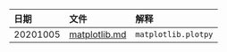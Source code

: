 | 日期 |文件 | 解释 |
| :------------- | :------------- |:------------- |
| 20201005 | [matplotlib.md](matplotlib.md) | `matplotlib.plotpy` |
